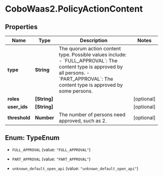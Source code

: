 # CoboWaas2.PolicyActionContent

## Properties

Name | Type | Description | Notes
------------ | ------------- | ------------- | -------------
**type** | **String** | The quorum action content type. Possible values include:    - &#x60;FULL_APPROVAL&#x60;: The content type is approved by all persons.   - &#x60;PART_APPROVAL&#x60;: The content type is approved by some persons.  | 
**roles** | **[String]** |  | [optional] 
**user_ids** | **[String]** |  | [optional] 
**threshold** | **Number** | The number of persons need approved, such as 2. | [optional] 



## Enum: TypeEnum


* `FULL_APPROVAL` (value: `"FULL_APPROVAL"`)

* `PART_APPROVAL` (value: `"PART_APPROVAL"`)

* `unknown_default_open_api` (value: `"unknown_default_open_api"`)




